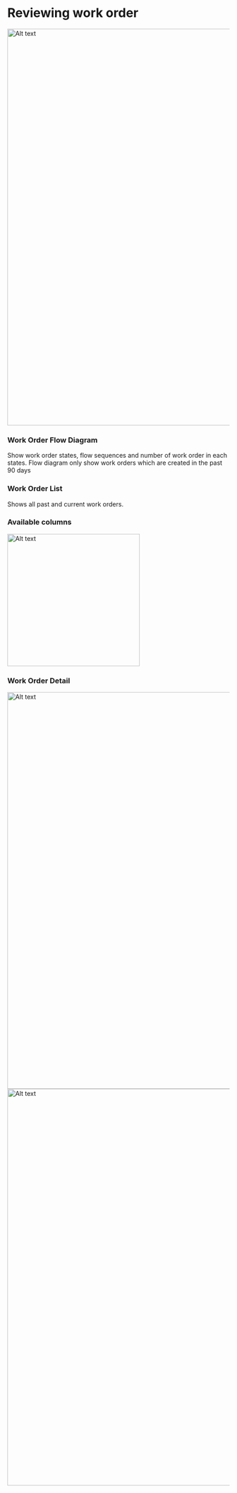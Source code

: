 # Reviewing work order

<img src="wo_view.png" alt="Alt text" width="900" thumbnail="true"/>

### Work Order Flow Diagram
Show work order states, flow sequences and number of work order in each states.
<note>
Flow diagram only show work orders which are created in the past 90 days
</note>

### Work Order List
Shows all past and current work orders.

### Available columns
<img src="wo_cols.png" alt="Alt text" width="300" thumbnail="true"/>

### Work Order Detail

<img src="wo_view_2.png" alt="Alt text" width="900" thumbnail="true"/>  

<img src="wo_view_approve.png" alt="Alt text" width="900" thumbnail="true"/>  

